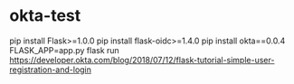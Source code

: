 # okta-test

pip install Flask>=1.0.0
pip install flask-oidc>=1.4.0
pip install okta==0.0.4
FLASK_APP=app.py flask run
https://developer.okta.com/blog/2018/07/12/flask-tutorial-simple-user-registration-and-login
